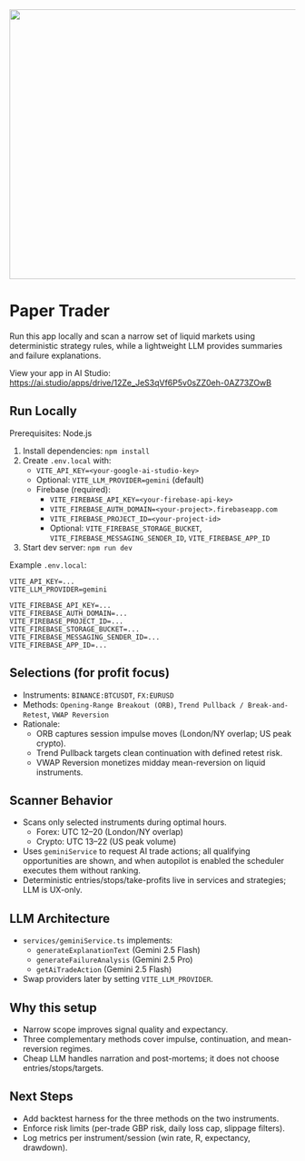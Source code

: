 <div align="center">
<img width="1200" height="475" alt="GHBanner" src="https://github.com/user-attachments/assets/0aa67016-6eaf-458a-adb2-6e31a0763ed6" />
</div>

# Paper Trader

Run this app locally and scan a narrow set of liquid markets using deterministic strategy rules, while a lightweight LLM provides summaries and failure explanations.

View your app in AI Studio: https://ai.studio/apps/drive/12Ze_JeS3qVf6P5v0sZZ0eh-0AZ73ZOwB

## Run Locally

Prerequisites: Node.js

1. Install dependencies: `npm install`
2. Create `.env.local` with:
   - `VITE_API_KEY=<your-google-ai-studio-key>`
   - Optional: `VITE_LLM_PROVIDER=gemini` (default)
   - Firebase (required):
     - `VITE_FIREBASE_API_KEY=<your-firebase-api-key>`
     - `VITE_FIREBASE_AUTH_DOMAIN=<your-project>.firebaseapp.com`
     - `VITE_FIREBASE_PROJECT_ID=<your-project-id>`
     - Optional: `VITE_FIREBASE_STORAGE_BUCKET`, `VITE_FIREBASE_MESSAGING_SENDER_ID`, `VITE_FIREBASE_APP_ID`
3. Start dev server: `npm run dev`

Example `.env.local`:
```
VITE_API_KEY=...
VITE_LLM_PROVIDER=gemini

VITE_FIREBASE_API_KEY=...
VITE_FIREBASE_AUTH_DOMAIN=...
VITE_FIREBASE_PROJECT_ID=...
VITE_FIREBASE_STORAGE_BUCKET=...
VITE_FIREBASE_MESSAGING_SENDER_ID=...
VITE_FIREBASE_APP_ID=...
```

## Selections (for profit focus)

- Instruments: `BINANCE:BTCUSDT`, `FX:EURUSD`
- Methods: `Opening-Range Breakout (ORB)`, `Trend Pullback / Break-and-Retest`, `VWAP Reversion`
- Rationale:
  - ORB captures session impulse moves (London/NY overlap; US peak crypto).
  - Trend Pullback targets clean continuation with defined retest risk.
  - VWAP Reversion monetizes midday mean-reversion on liquid instruments.

## Scanner Behavior

- Scans only selected instruments during optimal hours.
  - Forex: UTC 12–20 (London/NY overlap)
  - Crypto: UTC 13–22 (US peak volume)
- Uses `geminiService` to request AI trade actions; all qualifying opportunities are shown, and when autopilot is enabled the scheduler executes them without ranking.
- Deterministic entries/stops/take-profits live in services and strategies; LLM is UX-only.

## LLM Architecture

- `services/geminiService.ts` implements:
  - `generateExplanationText` (Gemini 2.5 Flash)
  - `generateFailureAnalysis` (Gemini 2.5 Pro)
  - `getAiTradeAction` (Gemini 2.5 Flash)
- Swap providers later by setting `VITE_LLM_PROVIDER`.

## Why this setup

- Narrow scope improves signal quality and expectancy.
- Three complementary methods cover impulse, continuation, and mean-reversion regimes.
- Cheap LLM handles narration and post-mortems; it does not choose entries/stops/targets.

## Next Steps

- Add backtest harness for the three methods on the two instruments.
- Enforce risk limits (per-trade GBP risk, daily loss cap, slippage filters).
- Log metrics per instrument/session (win rate, R, expectancy, drawdown).
